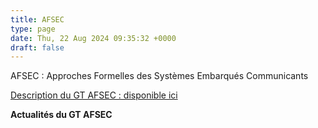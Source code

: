 ```yaml
---
title: AFSEC
type: page
date: Thu, 22 Aug 2024 09:35:32 +0000
draft: false
---
```


AFSEC : Approches Formelles des Systèmes Embarqués Communicants

[Description du GT AFSEC : disponible ici](https://gdr-gpl.cnrs.fr/?page_id=511)

**Actualités du GT AFSEC**
